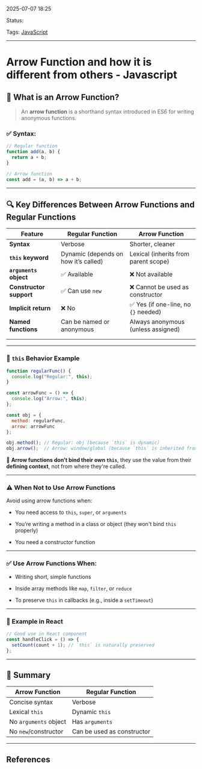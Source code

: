 
2025-07-07 18:25

Status:

Tags: [JavaScript](../../../3%20-%20Tags/JavaScript.md)

---
# Arrow Function and how it is different from others - Javascript
## 🏹 What is an Arrow Function?

> An **arrow function** is a shorthand syntax introduced in ES6 for writing anonymous functions.

### ✅ Syntax:

```js
// Regular function
function add(a, b) {
  return a + b;
}

// Arrow function
const add = (a, b) => a + b;
```

---

## 🔍 Key Differences Between Arrow Functions and Regular Functions

| Feature                 | Regular Function                     | Arrow Function                       |
| ----------------------- | ------------------------------------ | ------------------------------------ |
| **Syntax**              | Verbose                              | Shorter, cleaner                     |
| **`this` keyword**      | Dynamic (depends on how it’s called) | Lexical (inherits from parent scope) |
| **`arguments` object**  | ✅ Available                          | ❌ Not available                      |
| **Constructor support** | ✅ Can use `new`                      | ❌ Cannot be used as constructor      |
| **Implicit return**     | ❌ No                                 | ✅ Yes (if one-line, no `{}` needed)  |
| **Named functions**     | Can be named or anonymous            | Always anonymous (unless assigned)   |
|                         |                                      |                                      |
|                         |                                      |                                      |

---

### 🎯 `this` Behavior Example

```js
function regularFunc() {
  console.log("Regular:", this);
}

const arrowFunc = () => {
  console.log("Arrow:", this);
};

const obj = {
  method: regularFunc,
  arrow: arrowFunc
};

obj.method(); // Regular: obj (because `this` is dynamic)
obj.arrow();  // Arrow: window/global (because `this` is inherited from creation scope)
```

🔑 **Arrow functions don’t bind their own `this`**, they use the value from their **defining context**, not from where they're called.

---

### ⚠️ When Not to Use Arrow Functions

Avoid using arrow functions when:

- You need access to `this`, `super`, or `arguments`
    
- You’re writing a method in a class or object (they won't bind `this` properly)
    
- You need a constructor function
    

---

### ✅ Use Arrow Functions When:

- Writing short, simple functions
    
- Inside array methods like `map`, `filter`, or `reduce`
    
- To preserve `this` in callbacks (e.g., inside a `setTimeout`)
    

---

### 🔁 Example in React

```js
// Good use in React component
const handleClick = () => {
  setCount(count + 1); // `this` is naturally preserved
};
```

---

## 🧠 Summary

|Arrow Function|Regular Function|
|---|---|
|Concise syntax|Verbose|
|Lexical `this`|Dynamic `this`|
|No `arguments` object|Has `arguments`|
|No `new`/constructor|Can be used as constructor|

---
## References